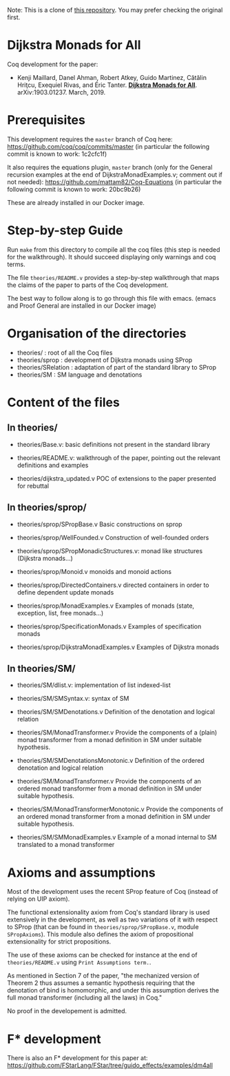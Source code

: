 Note: This is a clone of [this repository](https://gitlab.inria.fr/kmaillar/dijkstra-monads-for-all).
You may prefer checking the original first.

# Dijkstra Monads for All

Coq development for the paper:
- Kenji Maillard, Danel Ahman, Robert Atkey, Guido Martinez,
  Cătălin Hriţcu, Exequiel Rivas, and Éric Tanter.
  **[Dijkstra Monads for All](https://arxiv.org/abs/1903.01237)**.
  arXiv:1903.01237. March, 2019.


# Prerequisites

This development requires the `master` branch of Coq here:
https://github.com/coq/coq/commits/master
(in particular the following commit is known to work: 1c2cfc1f)

It also requires the equations plugin, `master` branch (only for the
General recursion examples at the end of DijkstraMonadExamples.v;
comment out if not needed): https://github.com/mattam82/Coq-Equations
(in particular the following commit is known to work: 20bc9b26)
 
These are already installed in our Docker image.


# Step-by-step Guide

Run `make` from this directory to compile all the coq files
(this step is needed for the walkthrough). It should succeed
displaying only warnings and coq terms.

The file `theories/README.v` provides a step-by-step walkthrough
that maps the claims of the paper to parts of the Coq development.

The best way to follow along is to go through this file with emacs.
(emacs and Proof General are installed in our Docker image)


# Organisation of the directories

- theories/          : root of all the Coq files
- theories/sprop     : development of Dijkstra monads using SProp
- theories/SRelation : adaptation of part of the standard library to SProp
- theories/SM        : SM language and denotations


# Content of the files

## In theories/

* theories/Base.v:
  basic definitions not present in the standard library
  
* theories/README.v:
  walkthrough of the paper, pointing out the relevant definitions and examples
  
* theories/dijkstra_updated.v
  POC of extensions to the paper presented for rebuttal


## In theories/sprop/

* theories/sprop/SPropBase.v
  Basic constructions on sprop
  
* theories/sprop/WellFounded.v
  Construction of well-founded orders
  
* theories/sprop/SPropMonadicStructures.v:
  monad like structures (Dijkstra monads...)

* theories/sprop/Monoid.v
  monoids and monoid actions

* theories/sprop/DirectedContainers.v
  directed containers in order to define dependent update monads

* theories/sprop/MonadExamples.v
  Examples of monads (state, exception, list, free monads...)

* theories/sprop/SpecificationMonads.v
  Examples of specification monads

* theories/sprop/DijkstraMonadExamples.v
  Examples of Dijkstra monads 

## In theories/SM/

* theories/SM/dlist.v:
  implementation of list indexed-list

* theories/SM/SMSyntax.v:
  syntax of SM

* theories/SM/SMDenotations.v
  Definition of the denotation and logical relation

* theories/SM/MonadTransformer.v
  Provide the components of a (plain) monad transformer
  from a monad definition in SM under suitable hypothesis.

* theories/SM/SMDenotationsMonotonic.v
  Definition of the ordered denotation and logical relation

* theories/SM/MonadTransformer.v
  Provide the components of an ordered monad transformer
  from a monad definition in SM under suitable hypothesis.

* theories/SM/MonadTransformerMonotonic.v
  Provide the components of an ordered monad transformer
  from a monad definition in SM under suitable hypothesis.

* theories/SM/SMMonadExamples.v
  Example of a monad internal to SM translated to a monad transformer


# Axioms and assumptions

Most of the development uses the recent SProp feature of Coq (instead of relying on UIP axiom).

The functional extensionality axiom from Coq's standard library is used
extensively in the development, as well as two variations of it with 
respect to SProp (that can be found in `theories/sprop/SPropBase.v`, module `SPropAxioms`). 
This module also defines the axiom of propositional extensionality 
for strict propositions.

The use of these axioms can be checked for instance at the end of 
`theories/README.v` using `Print Assumptions term.`.

As mentioned in Section 7 of the paper, "the mechanized version of
Theorem 2 thus assumes a semantic hypothesis requiring that the
denotation of bind is homomorphic, and under this assumption derives
the full monad transformer (including all the laws) in Coq."

No proof in the developement is admitted.

# F* development

There is also an F* development for this paper at:
https://github.com/FStarLang/FStar/tree/guido_effects/examples/dm4all
